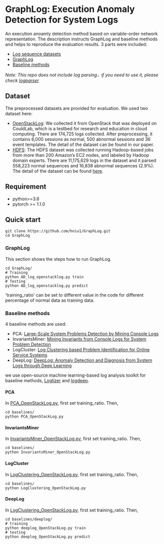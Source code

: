 # GraphLog: Execution Anomaly Detection for System Logs
An execution anoamly detection method based on variable-order network representation. The description instructs GraphLog and baseline methods and helps to reproduce the evaluation results. 3 parts were included:
* [Log sequence datasets](https://github.com/hniu1/GraphLog/tree/main/data_preprocessed)
* [GraphLog](https://github.com/hniu1/GraphLog/tree/main/GraphLog)
* [Baseline methods](https://github.com/hniu1/GraphLog/tree/main/baselines)

*Note: This repo does not include log parsing，if you need to use it, please check [logparser](https://github.com/logpai/logparser)*

## Dataset
The preprocessed datasets are provided for evaluation. We used two dataset here:
* [OpenStackLog](https://github.com/hniu1/GraphLog/tree/main/data_preprocessed/OpenStackLog): We collected it from OpenStack that was deployed on CouldLab, which is a testbed for research and education in cloud computing. There are 174,725 logs collected. After preprocessing, it contains 6,000 sessions as normal, 500 abnormal sessions and 36 event templates. The detail of the dataset can be found in our paper.
* [HDFS](https://github.com/hniu1/GraphLog/tree/main/data_preprocessed/HDFS): The HDFS dataset was collected running Hadoop-based jobs from more than 200 Amazon’s EC2 nodes, and labeled by Hadoop domain experts. There are 11,175,629 logs in the dataset and it parsed 558,223 normal sequences and 16,838 abnormal sequences (2.9%). The detail of the dataset can be found [here](https://github.com/logpai/loghub/tree/master/HDFS).

## Requirement

- python>=3.6
- pytorch >= 1.1.0
  
## Quick start

```
git clone https://github.com/hniu1/GraphLog.git
cd GraphLog
```

### GraphLog
This section shows the steps how to run GraphLog.
```
cd GraphLog/
# Training
python AD_log_openstacklog.py train
# Testing
python AD_log_openstacklog.py predict
```
'training_ratio' can be set to different value in the code for different percentage of normal data as training data.

<!-- For HDFS dataset:
```
cd GraphLog/
# Training
python AD_log_hdfs.py train
# Testing
python AD_log_hdfs.py predict
```
When training ratio is 1%, the parameters we used are listed [here](https://github.com/hniu1/GraphLog/blob/main/results/AD_log/hdfs/hdfs_0.01/parameters.csv);
when training ratio is 5%, the parameters we used are listed [here](https://github.com/hniu1/GraphLog/blob/main/results/AD_log/hdfs/hdfs_0.05/parameters.csv). -->

### Baseline methods
4 baseline methods are used:
* PCA: [Large-Scale System Problems Detection by Mining Console Logs](http://iiis.tsinghua.edu.cn/~weixu/files/sosp09.pdf)
* InvariantsMiner: [Mining Invariants from Console Logs for System Problem Detection](https://www.usenix.org/legacy/event/atc10/tech/full_papers/Lou.pdf)
* LogCluster: [Log Clustering based Problem Identification for Online Service Systems](https://www.microsoft.com/en-us/research/wp-content/uploads/2016/07/ICSE-2016-2-Log-Clustering-based-Problem-Identification-for-Online-Service-Systems.pdf)
* DeepLog: [DeepLog: Anomaly Detection and Diagnosis from System Logs through Deep Learning](https://www.cs.utah.edu/~lifeifei/papers/deeplog.pdf)

we use open-source machine learning-based log analysis toolkit for baseline methods, [Loglizer](https://github.com/logpai/loglizer) and [logdeep](https://github.com/donglee-afar/logdeep).

#### PCA
In [PCA_OpenStackLog.py](https://github.com/hniu1/GraphLog/blob/main/baselines/PCA_OpenStackLog.py), first set training_ratio. Then,
```
cd baselines/
python PCA_OpenStackLog.py
```

#### InvariantsMiner
In [InvariantsMiner_OpenStackLog.py](https://github.com/hniu1/GraphLog/blob/main/baselines/InvariantsMiner_OpenStackLog.py), first set training_ratio. Then,
```
cd baselines/
python InvariantsMiner_OpenStackLog.py
```

#### LogCluster
In [LogClustering_OpenStackLog.py](https://github.com/hniu1/GraphLog/blob/main/baselines/LogClustering_OpenStackLog.py), first set training_ratio. Then,
```
cd baselines/
python LogClustering_OpenStackLog.py
```

#### DeepLog
In [LogClustering_OpenStackLog.py](https://github.com/hniu1/GraphLog/blob/main/baselines/LogClustering_OpenStackLog.py), first set training_ratio. Then,
```
cd baselines/deeplog/
# training
python deeplog_OpenStackLog.py train
# testing
python deeplog_OpenStackLog.py predict
```
